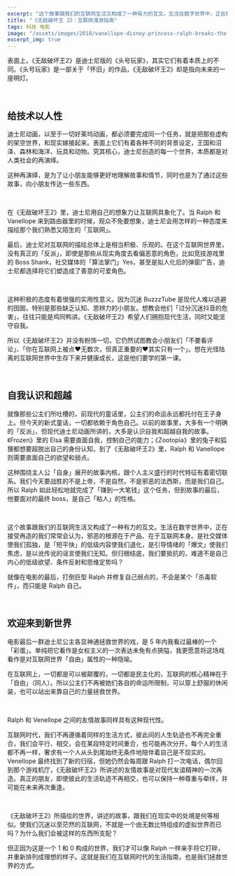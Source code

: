 ```yaml
---
excerpt: "这个故事跟我们的互联网生活又构成了一种有力的互文。生活在数字世界中，正在接受再造的我们常常会认为，邪恶的根源在于产品、在于互联网本身。是社交媒体使我们孤独，是「短平快」的低级内容使我们退化，是引导情绪的「爆文」使我们焦虑，是以讹传讹的谣言使我们无知。但归根结底，我们要抵抗的，难道不是自己内心的低级欲望、条件反射和思维定势吗？"
title: "《无敌破坏王 2》：互联网漫游指南"
tags: 科技 电影
image: "/assets/images/2018/vanellope-disney-princess-ralph-breaks-the-internet-wreck-it-ralph-2-movie-2018-s7413.jpg"
excerpt_img: true
---
```


表面上，《无敌破坏王2》是迪士尼版的《头号玩家》，其实它们有着本质上的不同。《头号玩家》是一部关于「怀旧」的作品，《无敌破坏王2》却是指向未来的一座明灯。

<br>

## 给技术以人性
迪士尼动画，以至于一切好莱坞动画，都必须要完成同一个任务，就是把那些虚构的架空世界，和现实嫁接起来。表面上它们有着各种不同的背景设定，王国和沼泽、森林和海洋、玩具和动物。究其核心，迪士尼创造的每一个世界，本质都是对人类社会的再演绎。

这种再演绎，是为了让小朋友能够更好地理解故事和情节，同时也是为了通过这些故事，向小朋友传达一些东西。

<br>

在《无敌破坏王2》里，迪士尼用自己的想象力让互联网具象化了。当 Ralph 和 Vanellope 来到路由器里的时候，观众不免要想象，迪士尼会用怎样的一种态度来描绘那个我们熟悉又陌生的「互联网」。

最后，迪士尼对互联网的描绘总体上是相当积极、乐观的。在这个互联网世界里，没有真正的「反派」，即使是那些从现实角度去看偏恶意的角色，比如竞技游戏里的 Boss Shank，社交媒体的「算法掌门」Yes，甚至是拟人化后的弹窗广告，迪士尼都选择将它们塑造成了善意的可爱角色。

<br>

这种积极的态度有着很强的实用性意义。因为沉迷 BuzzzTube 是现代人难以逃避的囹圄，特别是那些缺乏认知、思辨力的小朋友。想教会他们「过分沉迷抖音的危害」，往往只能是鸡同鸭讲。《无敌破坏王2》希望人们拥抱现代生活，同时又能坚守自我。

所以《无敌破坏王2》并没有粉饰一切，它仍然试图教会小朋友们「不要看评论」、「你在互联网上被点❤️无数次，但真正重要的❤️其实只有一个」。想在光怪陆离的互联网世界中生存下来并健康成长，这是他们要学的第一课。

<br>

## 自我认识和超越
就像那些公主们所吐槽的，前现代的童话里，公主们的命运永远都托付在王子身上。但今天的新式童话，一切都依赖于角色自己。以前的故事里，大多有一个明确的「反派」，但现代迪士尼动画所讲的，大多是认识自我和超越自我的故事。《Frozen》里的 Elsa 需要直面自我，控制自己的能力；《Zootopia》里的兔子和狐狸都想要超脱出自己的身份认知，到了《无敌破坏王2》里，Ralph 和 Vanellope 则需要直面自己的欲望和弱点。

这种围绕主人公「自身」展开的故事内核，跟个人主义盛行的时代特征有着密切联系。我们今天要战胜的不是上帝，不是自然，不是邪恶的法西斯，而是我们自己。所以 Ralph 如此轻松地就完成了「赚到一大笔钱」这个任务，但到故事的最后，他要面对的最终 boss，是自己「粘人」的性格。

<br>

这个故事跟我们的互联网生活又构成了一种有力的互文。生活在数字世界中，正在接受再造的我们常常会认为，邪恶的根源在于产品、在于互联网本身。是社交媒体使我们孤独，是「短平快」的低级内容使我们退化，是引导情绪的「爆文」使我们焦虑，是以讹传讹的谣言使我们无知。但归根结底，我们要抵抗的，难道不是自己内心的低级欲望、条件反射和思维定势吗？

就像在电影的最后，打倒巨型 Ralph 并修复自己弱点的，不会是某个「杀毒软件」，而只能是 Ralph 自己。

<br>

## 欢迎来到新世界
电影最后一群迪士尼公主各显神通拯救世界的戏，是 5 年内我看过最棒的一个「彩蛋」。单纯把它看作是女权主义的一次表达未免有点狭隘，我更愿意将这场戏看作是对互联网世界「自由」属性的一种隐喻。

在互联网上，一切都是可以被颠覆的，一切都是民主化的，互联网的核心精神在于「自由」（同人）。所以公主们不再被她们各自的命运所限制，可以穿上舒服的休闲装，也可以站出来靠自己的力量拯救世界。

<br>

Ralph 和 Venellope 之间的友情故事同样具有这种现代性。

互联网时代，我们不再遵循着同样的生活方式，彼此间的人生轨迹也不再完全重合，我们会平行、相交，会在某段特定时间重合，也可能再次分开。每个人的生活都不再一样，奢求有一个人从头到尾始终无条件地陪伴着自己是不现实的。Venellope 最终找到了新的归宿，但她仍然会每周跟 Ralph 打一次电话，偶尔回到那个游戏机厅，《无敌破坏王2》所讲述的友情故事是对现代友谊精神的一次再造。真正的朋友，即使彼此的生活轨迹不再相交，也可以保持一种尊重与牵绊，并可能在未来再次重逢。

<br>

《无敌破坏王2》所描绘的世界，讲述的故事，跟我们在现实中的处境是何等相似。使我们沉迷以至茫然的互联网，不就是一个由无数比特组成的虚拟世界而已吗？为什么我们会被这样的东西所支配？

但正因为这是一个 1 和 0 构成的世界，我们才可以像 Ralph 一样亲手将它打碎，并重新排列成理想的样子。这就是我们在互联网时代的生活指南，也是我们拯救世界的方式。